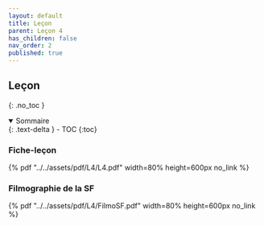 ```yaml
---
layout: default
title: Leçon
parent: Leçon 4
has_children: false
nav_order: 2
published: true
---
```

## Leçon
{: .no_toc }

<details open markdown="block">
  <summary>
    Sommaire
  </summary>
  {: .text-delta }
- TOC
{:toc}
</details>

### Fiche-leçon

{% pdf "../../assets/pdf/L4/L4.pdf" width=80% height=600px no_link %}

### Filmographie de la SF

{% pdf "../../assets/pdf/L4/FilmoSF.pdf" width=80% height=600px no_link %}